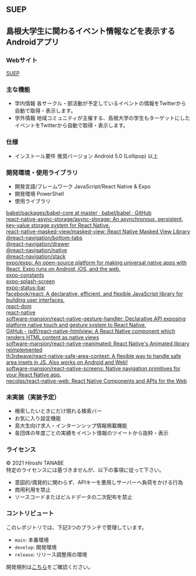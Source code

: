 ## SUEP
## 島根大学生に関わるイベント情報などを表示するAndroidアプリ
### Webサイト
<a href="https://suep.netlify.app/" target="_blank">SUEP</a>
### 主な機能
- 学内情報
各サークル・部活動が予定しているイベントの情報をTwitterから自動で取得・表示します。
- 学外情報
地域コミュニティが主催する、島根大学の学生もターゲットにしたイベントをTwitterから自動で取得・表示します。
### 仕様
- インストール要件
推奨バージョン Android 5.0 (Lollipop) 以上
### 開発環境・使用ライブラリ
- 開発言語/フレームワーク JavaScript/React Native & Expo
- 開発環境 PowerShell
- 使用ライブラリ<br>

<a href="https://github.com/babel/babel/tree/master/packages/babel-core" target="_blank">babel/packages/babel-core at master · babel/babel · GitHub</a><br>
<a href="https://github.com/react-native-async-storage/async-storage.git" target="_blank">react-native-async-storage/async-storage: An asynchronous, persistent, key-value storage system for React Native.</a><br>
<a href="https://github.com/react-native-community/react-native-masked-view.git" target="_blank">react-native-masked-view/masked-view: React Native Masked View Library</a><br>
<a href="https://github.com/react-navigation/react-navigation.git" target="_blank">@react-navigation/bottom-tabs</a><br>
<a href="https://github.com/react-navigation/react-navigation.git" target="_blank">@react-navigation/drawer</a><br>
<a href="https://github.com/react-navigation/react-navigation.git" target="_blank">@react-navigation/native</a><br>
<a href="https://github.com/react-navigation/react-navigation.git" target="_blank">@react-navigation/stack</a><br>
<a href="https://github.com/expo/expo.git" target="_blank">expo/expo: An open-source platform for making universal native apps with React. Expo runs on Android, iOS, and the web.</a><br>
<a href="https://github.com/expo/expo.git" target="_blank">expo-constants</a><br>
<a href="https://github.com/expo/expo.git" target="_blank">expo-splash-screen</a><br>
<a href="https://github.com/expo/expo.git" target="_blank">expo-status-bar</a><br>
<a href="https://github.com/facebook/react.git" target="_blank">facebook/react: A declarative, efficient, and flexible JavaScript library for building user interfaces.</a><br>
<a href="https://github.com/facebook/react.git" target="_blank">react-dom</a><br>
<a href="https://github.com/facebook/react-native#readme" target="_blank">react-native</a><br>
<a href="https://github.com/software-mansion/react-native-gesture-handler.git" target="_blank">software-mansion/react-native-gesture-handler: Declarative API exposing platform native touch and gesture system to React Native.</a><br>
<a href="https://github.com/jsdf/react-native-htmlview" target="_blank">GitHub - jsdf/react-native-htmlview: A React Native component which renders HTML content as native views</a><br>
<a href="https://github.com/software-mansion/react-native-reanimated.git" target="_blank">software-mansion/react-native-reanimated: React Native&#39;s Animated library reimplemented</a><br>
<a href="https://github.com/th3rdwave/react-native-safe-area-context.git" target="_blank">th3rdwave/react-native-safe-area-context: A flexible way to handle safe area insets in JS. Also works on Android and Web!</a><br>
<a href="https://github.com/kmagiera/react-native-screens.git" target="_blank">software-mansion/react-native-screens: Native navigation primitives for your React Native app.</a><br>
<a href="https://github.com/necolas/react-native-web#readme" target="_blank">necolas/react-native-web: React Native Components and APIs for the Web</a><br>

### 未実装（実装予定）
- 検索したいときにだけ現れる検索バー
- お気に入り設定機能
- 島大生向け求人・インターンシップ情報掲載機能
- 各団体の年度ごとの実績をイベント情報のツイートから抜粋・表示

### ライセンス
© 2021 Hiroshi TANABE<br>
特定のライセンスには基づきませんが、以下の事項に従って下さい。
- 意図的/偶発的に関わらず、APIキーを悪用しサーバーへ負荷をかける行為
- 商用利用を禁止
- ソースコードまたはビルドデータの二次配布を禁止

### コントリビュート
このレポジトリでは、下記3つのブランチで管理しています。
- `main`: 本番環境
- `develop`: 開発環境
- `release`: リリース調整用の環境

開発規則は[こちら](https://suep.netlify.app/post/regulationofcontribution/)をご確認ください。
